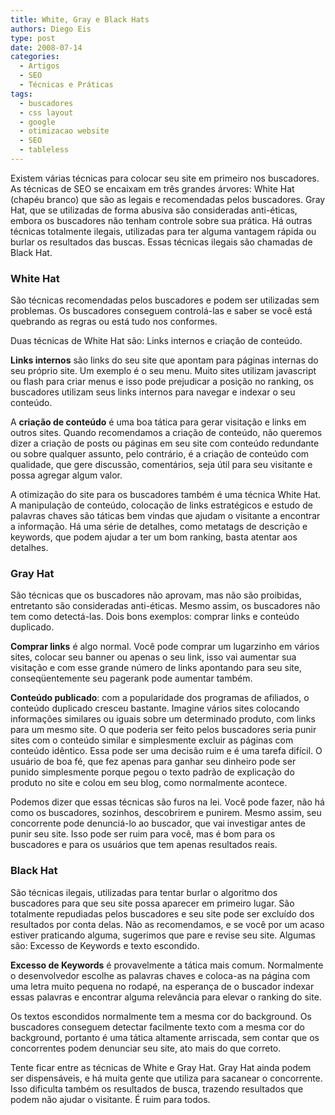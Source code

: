 ```yaml
---
title: White, Gray e Black Hats
authors: Diego Eis
type: post
date: 2008-07-14
categories:
  - Artigos
  - SEO
  - Técnicas e Práticas
tags:
  - buscadores
  - css layout
  - google
  - otimizacao website
  - SEO
  - tableless
---
```


Existem várias técnicas para colocar seu site em primeiro nos buscadores. As técnicas de SEO se encaixam em três grandes árvores: White Hat (chapéu branco) que são as legais e recomendadas pelos buscadores. Gray Hat, que se utilizadas de forma abusiva são consideradas anti-éticas, embora os buscadores não tenham controle sobre sua prática. Há outras técnicas totalmente ilegais, utilizadas para ter alguma vantagem rápida ou burlar os resultados das buscas. Essas técnicas ilegais são chamadas de Black Hat.
  
### White Hat

São técnicas recomendadas pelos buscadores e podem ser utilizadas sem problemas. Os buscadores conseguem controlá-las e saber se você está quebrando as regras ou está tudo nos conformes.
  
Duas técnicas de White Hat são: Links internos e criação de conteúdo.

**Links internos** são links do seu site que apontam para páginas internas do seu próprio site. Um exemplo é o seu menu. Muito sites utilizam javascript ou flash para criar menus e isso pode prejudicar a posição no ranking, os buscadores utilizam seus links internos para navegar e indexar o seu conteúdo.

A **criação de conteúdo** é uma boa tática para gerar visitação e links em outros sites. Quando recomendamos a criação de conteúdo, não queremos dizer a criação de posts ou páginas em seu site com conteúdo redundante ou sobre qualquer assunto, pelo contrário, é a criação de conteúdo com qualidade, que gere discussão, comentários, seja útil para seu visitante e possa agregar algum valor.

A otimização do site para os buscadores também é uma técnica White Hat. A manipulação de conteúdo, colocação de links estratégicos e estudo de palavras chaves são táticas bem vindas que ajudam o visitante a encontrar a informação. Há uma série de detalhes, como metatags de descrição e keywords, que podem ajudar a ter um bom ranking, basta atentar aos detalhes.

### Gray Hat

São técnicas que os buscadores não aprovam, mas não são proibidas, entretanto são consideradas anti-éticas. Mesmo assim, os buscadores não tem como detectá-las. Dois bons exemplos: comprar links e conteúdo duplicado.

**Comprar links** é algo normal. Você pode comprar um lugarzinho em vários sites, colocar seu banner ou apenas o seu link, isso vai aumentar sua visitação e com esse grande número de links apontando para seu site, conseqüentemente seu pagerank pode aumentar também.

**Conteúdo publicado**: com a popularidade dos programas de afiliados, o conteúdo duplicado cresceu bastante. Imagine vários sites colocando informações similares ou iguais sobre um determinado produto, com links para um mesmo site. O que poderia ser feito pelos buscadores seria punir sites com o conteúdo similar e simplesmente excluir as páginas com conteúdo idêntico. Essa pode ser uma decisão ruim e é uma tarefa difícil. O usuário de boa fé, que fez apenas para ganhar seu dinheiro pode ser punido simplesmente porque pegou o texto padrão de explicação do produto no site e colou em seu blog, como normalmente acontece.

Podemos dizer que essas técnicas são furos na lei. Você pode fazer, não há como os buscadores, sozinhos, descobrirem e punirem. Mesmo assim, seu concorrente pode denunciá-lo ao buscador, que vai investigar antes de punir seu site. Isso pode ser ruim para você, mas é bom para os buscadores e para os usuários que tem apenas resultados reais.

### Black Hat

São técnicas ilegais, utilizadas para tentar burlar o algoritmo dos buscadores para que seu site possa aparecer em primeiro lugar. São totalmente repudiadas pelos buscadores e seu site pode ser excluído dos resultados por conta delas. Não as recomendamos, e se você por um acaso estiver praticando alguma, sugerimos que pare e revise seu site. Algumas são: Excesso de Keywords e texto escondido.

**Excesso de Keywords** é provavelmente a tática mais comum. Normalmente o desenvolvedor escolhe as palavras chaves e coloca-as na página com uma letra muito pequena no rodapé, na esperança de o buscador indexar essas palavras e encontrar alguma relevância para elevar o ranking do site. 

Os <string>textos escondidos</strong> normalmente tem a mesma cor do background. Os buscadores conseguem detectar facilmente texto com a mesma cor do background, portanto é uma tática altamente arriscada, sem contar que os concorrentes podem denunciar seu site, ato mais do que correto. 

Tente ficar entre as técnicas de White e Gray Hat. Gray Hat ainda podem ser dispensáveis, e há muita gente que utiliza para sacanear o concorrente. Isso dificulta também os resultados de busca, trazendo resultados que podem não ajudar o visitante. É ruim para todos.

